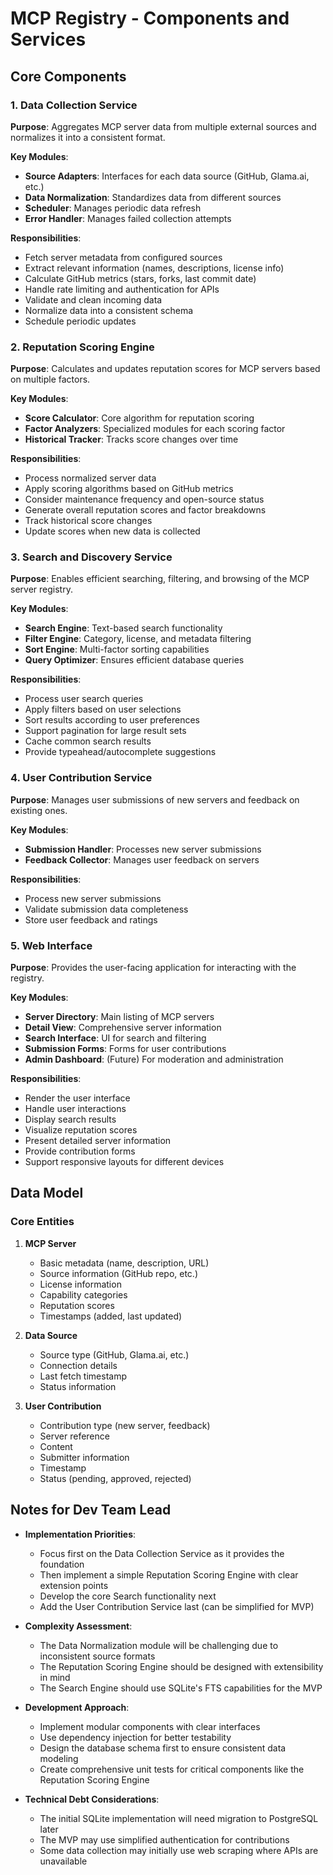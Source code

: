 # MCP Registry - Components and Services

## Core Components

### 1. Data Collection Service

**Purpose**: Aggregates MCP server data from multiple external sources and normalizes it into a consistent format.

**Key Modules**:
- **Source Adapters**: Interfaces for each data source (GitHub, Glama.ai, etc.)
- **Data Normalization**: Standardizes data from different sources
- **Scheduler**: Manages periodic data refresh
- **Error Handler**: Manages failed collection attempts

**Responsibilities**:
- Fetch server metadata from configured sources
- Extract relevant information (names, descriptions, license info)
- Calculate GitHub metrics (stars, forks, last commit date)
- Handle rate limiting and authentication for APIs
- Validate and clean incoming data
- Normalize data into a consistent schema
- Schedule periodic updates

### 2. Reputation Scoring Engine

**Purpose**: Calculates and updates reputation scores for MCP servers based on multiple factors.

**Key Modules**:
- **Score Calculator**: Core algorithm for reputation scoring
- **Factor Analyzers**: Specialized modules for each scoring factor
- **Historical Tracker**: Tracks score changes over time

**Responsibilities**:
- Process normalized server data
- Apply scoring algorithms based on GitHub metrics
- Consider maintenance frequency and open-source status
- Generate overall reputation scores and factor breakdowns
- Track historical score changes
- Update scores when new data is collected

### 3. Search and Discovery Service

**Purpose**: Enables efficient searching, filtering, and browsing of the MCP server registry.

**Key Modules**:
- **Search Engine**: Text-based search functionality
- **Filter Engine**: Category, license, and metadata filtering
- **Sort Engine**: Multi-factor sorting capabilities
- **Query Optimizer**: Ensures efficient database queries

**Responsibilities**:
- Process user search queries
- Apply filters based on user selections
- Sort results according to user preferences
- Support pagination for large result sets
- Cache common search results
- Provide typeahead/autocomplete suggestions

### 4. User Contribution Service

**Purpose**: Manages user submissions of new servers and feedback on existing ones.

**Key Modules**:
- **Submission Handler**: Processes new server submissions
- **Feedback Collector**: Manages user feedback on servers

**Responsibilities**:
- Process new server submissions
- Validate submission data completeness
- Store user feedback and ratings

### 5. Web Interface

**Purpose**: Provides the user-facing application for interacting with the registry.

**Key Modules**:
- **Server Directory**: Main listing of MCP servers
- **Detail View**: Comprehensive server information
- **Search Interface**: UI for search and filtering
- **Submission Forms**: Forms for user contributions
- **Admin Dashboard**: (Future) For moderation and administration

**Responsibilities**:
- Render the user interface
- Handle user interactions
- Display search results
- Visualize reputation scores
- Present detailed server information
- Provide contribution forms
- Support responsive layouts for different devices

## Data Model

### Core Entities

1. **MCP Server**
   - Basic metadata (name, description, URL)
   - Source information (GitHub repo, etc.)
   - License information
   - Capability categories
   - Reputation scores
   - Timestamps (added, last updated)

2. **Data Source**
   - Source type (GitHub, Glama.ai, etc.)
   - Connection details
   - Last fetch timestamp
   - Status information

3. **User Contribution**
   - Contribution type (new server, feedback)
   - Server reference
   - Content
   - Submitter information
   - Timestamp
   - Status (pending, approved, rejected)

## Notes for Dev Team Lead

- **Implementation Priorities**:
  - Focus first on the Data Collection Service as it provides the foundation
  - Then implement a simple Reputation Scoring Engine with clear extension points
  - Develop the core Search functionality next
  - Add the User Contribution Service last (can be simplified for MVP)

- **Complexity Assessment**:
  - The Data Normalization module will be challenging due to inconsistent source formats
  - The Reputation Scoring Engine should be designed with extensibility in mind
  - The Search Engine should use SQLite's FTS capabilities for the MVP

- **Development Approach**:
  - Implement modular components with clear interfaces
  - Use dependency injection for better testability
  - Design the database schema first to ensure consistent data modeling
  - Create comprehensive unit tests for critical components like the Reputation Scoring Engine

- **Technical Debt Considerations**:
  - The initial SQLite implementation will need migration to PostgreSQL later
  - The MVP may use simplified authentication for contributions
  - Some data collection may initially use web scraping where APIs are unavailable 
